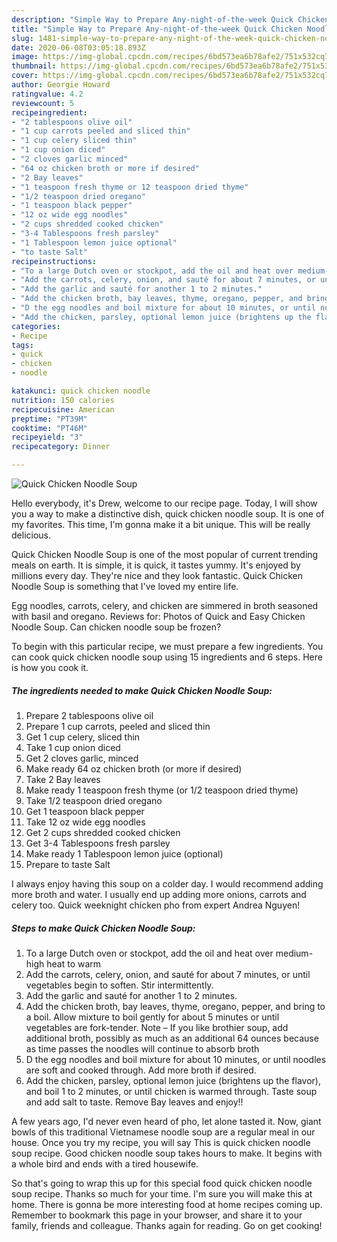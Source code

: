 ```yaml
---
description: "Simple Way to Prepare Any-night-of-the-week Quick Chicken Noodle Soup"
title: "Simple Way to Prepare Any-night-of-the-week Quick Chicken Noodle Soup"
slug: 1481-simple-way-to-prepare-any-night-of-the-week-quick-chicken-noodle-soup
date: 2020-06-08T03:05:18.893Z
image: https://img-global.cpcdn.com/recipes/6bd573ea6b78afe2/751x532cq70/quick-chicken-noodle-soup-recipe-main-photo.jpg
thumbnail: https://img-global.cpcdn.com/recipes/6bd573ea6b78afe2/751x532cq70/quick-chicken-noodle-soup-recipe-main-photo.jpg
cover: https://img-global.cpcdn.com/recipes/6bd573ea6b78afe2/751x532cq70/quick-chicken-noodle-soup-recipe-main-photo.jpg
author: Georgie Howard
ratingvalue: 4.2
reviewcount: 5
recipeingredient:
- "2 tablespoons olive oil"
- "1 cup carrots peeled and sliced thin"
- "1 cup celery sliced thin"
- "1 cup onion diced"
- "2 cloves garlic minced"
- "64 oz chicken broth or more if desired"
- "2 Bay leaves"
- "1 teaspoon fresh thyme or 12 teaspoon dried thyme"
- "1/2 teaspoon dried oregano"
- "1 teaspoon black pepper"
- "12 oz wide egg noodles"
- "2 cups shredded cooked chicken"
- "3-4 Tablespoons fresh parsley"
- "1 Tablespoon lemon juice optional"
- "to taste Salt"
recipeinstructions:
- "To a large Dutch oven or stockpot, add the oil and heat over medium-high heat to warm"
- "Add the carrots, celery, onion, and sauté for about 7 minutes, or until vegetables begin to soften. Stir intermittently."
- "Add the garlic and sauté for another 1 to 2 minutes."
- "Add the chicken broth, bay leaves, thyme, oregano, pepper, and bring to a boil. Allow mixture to boil gently for about 5 minutes or until vegetables are fork-tender. Note – If you like brothier soup, add additional broth, possibly as much as an additional 64 ounces because as time passes the noodles will continue to absorb broth"
- "D the egg noodles and boil mixture for about 10 minutes, or until noodles are soft and cooked through. Add more broth if desired."
- "Add the chicken, parsley, optional lemon juice (brightens up the flavor), and boil 1 to 2 minutes, or until chicken is warmed through. Taste soup and add salt to taste. Remove Bay leaves and enjoy!!"
categories:
- Recipe
tags:
- quick
- chicken
- noodle

katakunci: quick chicken noodle 
nutrition: 150 calories
recipecuisine: American
preptime: "PT39M"
cooktime: "PT46M"
recipeyield: "3"
recipecategory: Dinner

---
```



![Quick Chicken Noodle Soup](https://img-global.cpcdn.com/recipes/6bd573ea6b78afe2/751x532cq70/quick-chicken-noodle-soup-recipe-main-photo.jpg)

Hello everybody, it's Drew, welcome to our recipe page. Today, I will show you a way to make a distinctive dish, quick chicken noodle soup. It is one of my favorites. This time, I'm gonna make it a bit unique. This will be really delicious.

Quick Chicken Noodle Soup is one of the most popular of current trending meals on earth. It is simple, it is quick, it tastes yummy. It's enjoyed by millions every day. They're nice and they look fantastic. Quick Chicken Noodle Soup is something that I've loved my entire life.

Egg noodles, carrots, celery, and chicken are simmered in broth seasoned with basil and oregano. Reviews for: Photos of Quick and Easy Chicken Noodle Soup. Can chicken noodle soup be frozen?


To begin with this particular recipe, we must prepare a few ingredients. You can cook quick chicken noodle soup using 15 ingredients and 6 steps. Here is how you cook it.

<!--inarticleads1-->

##### The ingredients needed to make Quick Chicken Noodle Soup:

1. Prepare 2 tablespoons olive oil
1. Prepare 1 cup carrots, peeled and sliced thin
1. Get 1 cup celery, sliced thin
1. Take 1 cup onion diced
1. Get 2 cloves garlic, minced
1. Make ready 64 oz chicken broth (or more if desired)
1. Take 2 Bay leaves
1. Make ready 1 teaspoon fresh thyme (or 1/2 teaspoon dried thyme)
1. Take 1/2 teaspoon dried oregano
1. Get 1 teaspoon black pepper
1. Take 12 oz wide egg noodles
1. Get 2 cups shredded cooked chicken
1. Get 3-4 Tablespoons fresh parsley
1. Make ready 1 Tablespoon lemon juice (optional)
1. Prepare to taste Salt


I always enjoy having this soup on a colder day. I would recommend adding more broth and water. I usually end up adding more onions, carrots and celery too. Quick weeknight chicken pho from expert Andrea Nguyen! 

<!--inarticleads2-->

##### Steps to make Quick Chicken Noodle Soup:

1. To a large Dutch oven or stockpot, add the oil and heat over medium-high heat to warm
1. Add the carrots, celery, onion, and sauté for about 7 minutes, or until vegetables begin to soften. Stir intermittently.
1. Add the garlic and sauté for another 1 to 2 minutes.
1. Add the chicken broth, bay leaves, thyme, oregano, pepper, and bring to a boil. Allow mixture to boil gently for about 5 minutes or until vegetables are fork-tender. Note – If you like brothier soup, add additional broth, possibly as much as an additional 64 ounces because as time passes the noodles will continue to absorb broth
1. D the egg noodles and boil mixture for about 10 minutes, or until noodles are soft and cooked through. Add more broth if desired.
1. Add the chicken, parsley, optional lemon juice (brightens up the flavor), and boil 1 to 2 minutes, or until chicken is warmed through. Taste soup and add salt to taste. Remove Bay leaves and enjoy!!


A few years ago, I&#39;d never even heard of pho, let alone tasted it. Now, giant bowls of this traditional Vietnamese noodle soup are a regular meal in our house. Once you try my recipe, you will say This is quick chicken noodle soup recipe. Good chicken noodle soup takes hours to make. It begins with a whole bird and ends with a tired housewife. 

So that's going to wrap this up for this special food quick chicken noodle soup recipe. Thanks so much for your time. I'm sure you will make this at home. There is gonna be more interesting food at home recipes coming up. Remember to bookmark this page in your browser, and share it to your family, friends and colleague. Thanks again for reading. Go on get cooking!
